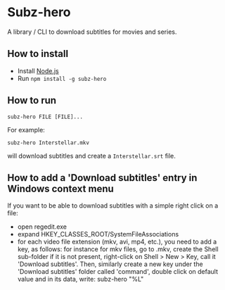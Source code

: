 Subz-hero
=========

A library / CLI to download subtitles for movies and series.


## How to install

- Install [Node.js](https://nodejs.org)
- Run `npm install -g subz-hero`


## How to run

```
subz-hero FILE [FILE]...
```

For example:

```
subz-hero Interstellar.mkv
```

will download subtitles and create a `Interstellar.srt` file.


## How to add a 'Download subtitles' entry in Windows context menu

If you want to be able to download subtitles with a simple right click on a file:

- open regedit.exe
- expand HKEY_CLASSES_ROOT/SystemFileAssociations
- for each video file extension (mkv, avi, mp4, etc.), you need to add a key, as follows: for instance for mkv files, go to .mkv, create the Shell sub-folder if it is not present, right-click on Shell > New > Key, call it 'Download subtitles'. Then, similarly create a new key under the 'Download subtitles' folder called 'command', double click on default value and in its data, write: subz-hero "%L"

<!-- TODO: create a .reg script to do this automatically for all video types -->
